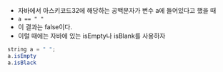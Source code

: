
* 자바에서 아스키코드32에 해당하는 공백문자가 변수 a에 들어있다고 했을 때
* `a == " "`
* 이 결과는 false이다.
* 이럴 때에는 자바에 있는 isEmpty나 isBlank를 사용하자
```java
string a = " ";
a.isEmpty
a.isBlack
```